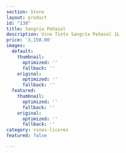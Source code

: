 ```yaml
---
section: Store
layout: product
id: "138"
title: Sangría Peñasol
description: Vino Tinto Sangría Peñasol 1L
price: '3,150.00'
images:
  default:
    thumbnail:
      optimized: ''
      fallback: ''
    original:
      optimized: ''
      fallback: ''
  featured:
    thumbnail:
      optimized: ''
      fallback: ''
    original:
      optimized: ''
      fallback: ''
category: vinos-licores
featured: false

---
```

